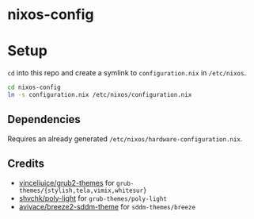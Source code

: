 # nixos-config

# Setup
`cd` into this repo and create a symlink to `configuration.nix` in `/etc/nixos`.
```sh
cd nixos-config
ln -s configuration.nix /etc/nixos/configuration.nix
```

## Dependencies
Requires an already generated `/etc/nixos/hardware-configuration.nix`.

## Credits
- [vinceliuice/grub2-themes](https://github.com/vinceliuice/grub2-themes) for `grub-themes/{stylish,tela,vimix,whitesur}`
- [shvchk/poly-light](https://github.com/shvchk/poly-light) for `grub-themes/poly-light`
- [avivace/breeze2-sddm-theme](https://github.com/avivace/breeze2-sddm-theme) for `sddm-themes/breeze`
